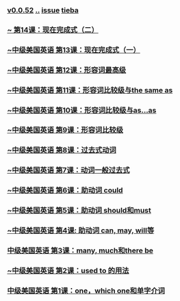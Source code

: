 ### [v0.0.52](https://github.com/littleflute/english/edit/master/voa/Intermediate_American_English/readme.md) [..](..) [issue](https://github.com/littleflute/english/issues/45) [tieba](https://tieba.baidu.com/f?kw=littleflute&fr=home)

### [~ 第14课：现在完成式（二）](https://mp.weixin.qq.com/s?__biz=MzIxMTUzOTUzOA==&mid=2247485607&idx=3&sn=c4baf35a32452a8312010f3a514ab0a7&chksm=97528b9aa025028ca9456beb5f9352a3ad9389a1b74bbef88fb0de68724c59789e94fb0b89f2#rd)
### [~中级美国英语 第13课：现在完成式（一）](https://mp.weixin.qq.com/s?__biz=MzIxMTUzOTUzOA==&mid=2247485532&idx=3&sn=a84f19896c3f8b4563c557afae546f1e&chksm=97528b61a0250277750e68f3e0c0242d09ceb38dd6ca4417e554f052fe542f484a80eccfff5b#rd)
### [~中级美国英语 第12课：形容词最高级](https://mp.weixin.qq.com/s?__biz=MzIxMTUzOTUzOA==&mid=2247485500&idx=3&sn=b75bda9107922b80d0af08e07a6f6bf7&chksm=97528b01a0250217c80dcfe2fdc86e0ff042c3d25f7139b33cb6a4b0266a30aef1cd5e2d5ae1#rd)
### [~中级美国英语 第11课：形容词比较级与the same as](https://mp.weixin.qq.com/s?__biz=MzIxMTUzOTUzOA==&mid=2247485446&idx=8&sn=67bd6953598bab0bdd1d0c3e7c981208&chksm=97528b3ba025022dbfdda36ecb60a2875450214b444d232218b18c56284ffe26aee60021113a#rd)
### [~中级美国英语 第10课：形容词比较级与as...as](https://mp.weixin.qq.com/s?__biz=MzIxMTUzOTUzOA==&mid=2247485410&idx=7&sn=19241b1309a80dd7c25d9c60de39130d&chksm=975284dfa0250dc9172c1bb254a415b9543e591e35f58bbdaf0fe2617d9cfe8bab617aaf0ddf#rd)
### [~中级美国英语 第9课：形容词比较级](https://mp.weixin.qq.com/s?__biz=MzIxMTUzOTUzOA==&mid=2247485357&idx=5&sn=c44373728d555e83a096a85e8e5b6c9a&chksm=97528490a0250d865abba4b1dc0d3664d8900f8e5cd3b465fdb9a807ead89945c45ef36fc855#rd)
### [~中级美国英语 第8课：过去式动词](https://mp.weixin.qq.com/s?__biz=MzIxMTUzOTUzOA==&mid=2247485290&idx=3&sn=2291f5a0be8983a426d1133f38bc883c&chksm=97528457a0250d4170da6113989fb82c1ca2010ecfaea034c335630cd99c38b6fe21b543d527#rd)
### [~中级美国英语 第7课：动词一般过去式](https://mp.weixin.qq.com/s?__biz=MzIxMTUzOTUzOA==&mid=2247485225&idx=2&sn=e6123db8d1406bd8372f4aa2abf133b3&chksm=97528414a0250d0233ee7113ac9e0218f97d0dd92031fd715ed7c5d8547cf276bb86cb3fc34d#rd)
### [~中级美国英语 第6课：助动词 could](https://mp.weixin.qq.com/s?__biz=MzIxMTUzOTUzOA==&mid=2247485183&idx=3&sn=fca42872edf48ecacc353fb276a96075&chksm=975285c2a0250cd4265e71e50e74a1d7784d51b099ab0c3664f84406ff868471711bd1708018#rd)
### [~中级美国英语 第5课：助动词 should和must](https://mp.weixin.qq.com/s?__biz=MzIxMTUzOTUzOA==&mid=2247485137&idx=3&sn=04bf4a5930fe729fd28ef8d16baa92ed&chksm=975285eca0250cfadccbd9ea0fcb3e302a3e16de2289d52c198064f974466acd8669025520f4#rd)
### [~中级美国英语 第4课: 助动词 can, may, will等](https://mp.weixin.qq.com/s?__biz=MzIxMTUzOTUzOA==&mid=2247485087&idx=2&sn=f32a3cf38f7241db3f7affdf50e3640f&chksm=975285a2a0250cb4522f33b45ec7331ff22f0f7f5825fd6d95e40e171eaea7a1ae53a84b4650#rd)
### [中级美国英语 第3课：many, much和there be](https://mp.weixin.qq.com/s?__biz=MzIxMTUzOTUzOA==&mid=100001316&idx=6&sn=9a09bb5a91ed82ecf77c6b11cf96023f&chksm=1752851920250c0f6a6d68fe33fd9b2e23edfbe273d41b90df586e38423e625466e168f0abde&mpshare=1&scene=24&srcid=0323cI87sRqIFuW0IyYtluP6#rd)
### [~中级美国英语 第2课：used to 的用法](https://mp.weixin.qq.com/s?__biz=MzIxMTUzOTUzOA==&mid=2247485020&idx=2&sn=577d5ef0b21a3dce18eee9d70339e979&chksm=97528561a0250c779ba181ecdf1ff9074bf1d8a56469f6cdd179e53b5bb0a268989e7a2e06fe#rd)
### [中级美国英语 第1课：one，which one和单字介词](http://mp.weixin.qq.com/s/N4_Kkmhw-RPHVRG84FhmDw)
